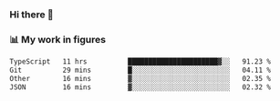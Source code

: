### Hi there 👋

### 📊 My work in figures

<!--START_SECTION:waka-->

```txt
TypeScript   11 hrs          ██████████████████████▓░░   91.23 %
Git          29 mins         █░░░░░░░░░░░░░░░░░░░░░░░░   04.11 %
Other        16 mins         ▓░░░░░░░░░░░░░░░░░░░░░░░░   02.35 %
JSON         16 mins         ▓░░░░░░░░░░░░░░░░░░░░░░░░   02.32 %
```

<!--END_SECTION:waka-->
